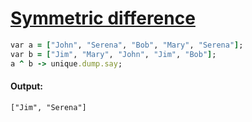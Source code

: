 [1]: http://rosettacode.org/wiki/Symmetric_difference

# [Symmetric difference][1]

```ruby
var a = ["John", "Serena", "Bob", "Mary", "Serena"];
var b = ["Jim", "Mary", "John", "Jim", "Bob"];
a ^ b -> unique.dump.say;
```

#### Output:
```
["Jim", "Serena"]
```
